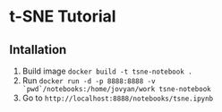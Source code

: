 # t-SNE Tutorial
## Intallation
1. Build image `docker build -t tsne-notebook .`
2. Run ```docker run -d -p 8888:8888 -v `pwd`/notebooks:/home/jovyan/work tsne-notebook```
3. Go to `http://localhost:8888/notebooks/tsne.ipynb`
